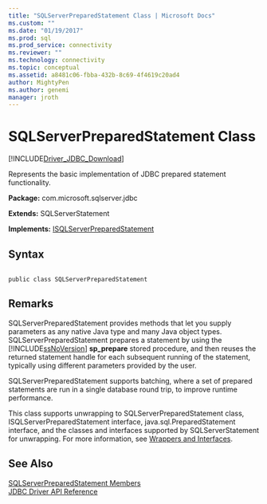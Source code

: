 ```yaml
---
title: "SQLServerPreparedStatement Class | Microsoft Docs"
ms.custom: ""
ms.date: "01/19/2017"
ms.prod: sql
ms.prod_service: connectivity
ms.reviewer: ""
ms.technology: connectivity
ms.topic: conceptual
ms.assetid: a8481c06-fbba-432b-8c69-4f4619c20ad4
author: MightyPen
ms.author: genemi
manager: jroth
---
```

# SQLServerPreparedStatement Class
[!INCLUDE[Driver_JDBC_Download](../../../includes/driver_jdbc_download.md)]

  Represents the basic implementation of JDBC prepared statement functionality.  
  
 **Package:** com.microsoft.sqlserver.jdbc  
  
 **Extends:** SQLServerStatement  
  
 **Implements:** [ISQLServerPreparedStatement](../../../connect/jdbc/reference/isqlserverpreparedstatement-interface.md)  
  
## Syntax  
  
```  
  
public class SQLServerPreparedStatement  
```  
  
## Remarks  
 SQLServerPreparedStatement provides methods that let you supply parameters as any native Java type and many Java object types. SQLServerPreparedStatement prepares a statement by using the [!INCLUDE[ssNoVersion](../../../includes/ssnoversion-md.md)] **sp_prepare** stored procedure, and then reuses the returned statement handle for each subsequent running of the statement, typically using different parameters provided by the user.  
  
 SQLServerPreparedStatement supports batching, where a set of prepared statements are run in a single database round trip, to improve runtime performance.  
  
 This class supports unwrapping to SQLServerPreparedStatement class, ISQLServerPreparedStatement interface, java.sql.PreparedStatement interface, and the classes and interfaces supported by SQLServerStatement for unwrapping. For more information, see [Wrappers and Interfaces](../../../connect/jdbc/wrappers-and-interfaces.md).  
  
## See Also  
 [SQLServerPreparedStatement Members](../../../connect/jdbc/reference/sqlserverpreparedstatement-members.md)   
 [JDBC Driver API Reference](../../../connect/jdbc/reference/jdbc-driver-api-reference.md)  
  
  
